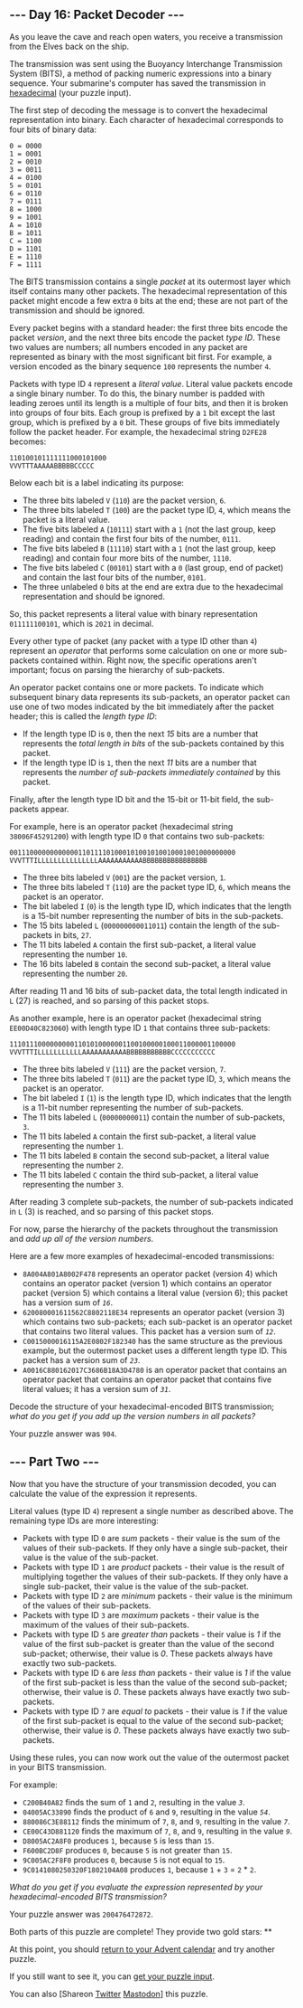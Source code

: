 <main>
  <article class="day-desc">
    <h2>--- Day 16: Packet Decoder ---</h2>
    <p>As you leave the cave and reach open waters, you receive a transmission from the Elves back on the ship.</p>
    <p>The transmission was sent using the Buoyancy Interchange Transmission System (<span
        title="Just be glad it wasn't sent using the BuoyancY Transmission Encoding System.">BITS</span>), a method of
      packing numeric expressions into a binary sequence. Your submarine's computer has saved the transmission in <a
        href="https://en.wikipedia.org/wiki/Hexadecimal" target="_blank">hexadecimal</a> (your puzzle input).</p>
    <p>The first step of decoding the message is to convert the hexadecimal representation into binary. Each character
      of hexadecimal corresponds to four bits of binary data:</p>
    <pre><code>0 = 0000
1 = 0001
2 = 0010
3 = 0011
4 = 0100
5 = 0101
6 = 0110
7 = 0111
8 = 1000
9 = 1001
A = 1010
B = 1011
C = 1100
D = 1101
E = 1110
F = 1111
</code></pre>
    <p>The BITS transmission contains a single <em>packet</em> at its outermost layer which itself contains many other
      packets. The hexadecimal representation of this packet might encode a few extra <code>0</code> bits at the end;
      these are not part of the transmission and should be ignored.</p>
    <p>Every packet begins with a standard header: the first three bits encode the packet <em>version</em>, and the next
      three bits encode the packet <em>type ID</em>. These two values are numbers; all numbers encoded in any packet are
      represented as binary with the most significant bit first. For example, a version encoded as the binary sequence
      <code>100</code> represents the number <code>4</code>.</p>
    <p>Packets with type ID <code>4</code> represent a <em>literal value</em>. Literal value packets encode a single
      binary number. To do this, the binary number is padded with leading zeroes until its length is a multiple of four
      bits, and then it is broken into groups of four bits. Each group is prefixed by a <code>1</code> bit except the
      last group, which is prefixed by a <code>0</code> bit. These groups of five bits immediately follow the packet
      header. For example, the hexadecimal string <code>D2FE28</code> becomes:</p>
    <pre><code>110100101111111000101000
VVVTTTAAAAABBBBBCCCCC
</code></pre>
    <p>Below each bit is a label indicating its purpose:</p>
    <ul>
      <li>The three bits labeled <code>V</code> (<code>110</code>) are the packet version, <code>6</code>.</li>
      <li>The three bits labeled <code>T</code> (<code>100</code>) are the packet type ID, <code>4</code>, which means
        the packet is a literal value.</li>
      <li>The five bits labeled <code>A</code> (<code>10111</code>) start with a <code>1</code> (not the last group,
        keep reading) and contain the first four bits of the number, <code>0111</code>.</li>
      <li>The five bits labeled <code>B</code> (<code>11110</code>) start with a <code>1</code> (not the last group,
        keep reading) and contain four more bits of the number, <code>1110</code>.</li>
      <li>The five bits labeled <code>C</code> (<code>00101</code>) start with a <code>0</code> (last group, end of
        packet) and contain the last four bits of the number, <code>0101</code>.</li>
      <li>The three unlabeled <code>0</code> bits at the end are extra due to the hexadecimal representation and should
        be ignored.</li>
    </ul>
    <p>So, this packet represents a literal value with binary representation <code>011111100101</code>, which is
      <code>2021</code> in decimal.</p>
    <p>Every other type of packet (any packet with a type ID other than <code>4</code>) represent an <em>operator</em>
      that performs some calculation on one or more sub-packets contained within. Right now, the specific operations
      aren't important; focus on parsing the hierarchy of sub-packets.</p>
    <p>An operator packet contains one or more packets. To indicate which subsequent binary data represents its
      sub-packets, an operator packet can use one of two modes indicated by the bit immediately after the packet header;
      this is called the <em>length type ID</em>:</p>
    <ul>
      <li>If the length type ID is <code>0</code>, then the next <em>15</em> bits are a number that represents the
        <em>total length in bits</em> of the sub-packets contained by this packet.</li>
      <li>If the length type ID is <code>1</code>, then the next <em>11</em> bits are a number that represents the
        <em>number of sub-packets immediately contained</em> by this packet.</li>
    </ul>
    <p>Finally, after the length type ID bit and the 15-bit or 11-bit field, the sub-packets appear.</p>
    <p>For example, here is an operator packet (hexadecimal string <code>38006F45291200</code>) with length type ID
      <code>0</code> that contains two sub-packets:</p>
    <pre><code>00111000000000000110111101000101001010010001001000000000
VVVTTTILLLLLLLLLLLLLLLAAAAAAAAAAABBBBBBBBBBBBBBBB
</code></pre>
    <ul>
      <li>The three bits labeled <code>V</code> (<code>001</code>) are the packet version, <code>1</code>.</li>
      <li>The three bits labeled <code>T</code> (<code>110</code>) are the packet type ID, <code>6</code>, which means
        the packet is an operator.</li>
      <li>The bit labeled <code>I</code> (<code>0</code>) is the length type ID, which indicates that the length is a
        15-bit number representing the number of bits in the sub-packets.</li>
      <li>The 15 bits labeled <code>L</code> (<code>000000000011011</code>) contain the length of the sub-packets in
        bits, <code>27</code>.</li>
      <li>The 11 bits labeled <code>A</code> contain the first sub-packet, a literal value representing the number
        <code>10</code>.</li>
      <li>The 16 bits labeled <code>B</code> contain the second sub-packet, a literal value representing the number
        <code>20</code>.</li>
    </ul>
    <p>After reading 11 and 16 bits of sub-packet data, the total length indicated in <code>L</code> (27) is reached,
      and so parsing of this packet stops.</p>
    <p>As another example, here is an operator packet (hexadecimal string <code>EE00D40C823060</code>) with length type
      ID <code>1</code> that contains three sub-packets:</p>
    <pre><code>11101110000000001101010000001100100000100011000001100000
VVVTTTILLLLLLLLLLLAAAAAAAAAAABBBBBBBBBBBCCCCCCCCCCC
</code></pre>
    <ul>
      <li>The three bits labeled <code>V</code> (<code>111</code>) are the packet version, <code>7</code>.</li>
      <li>The three bits labeled <code>T</code> (<code>011</code>) are the packet type ID, <code>3</code>, which means
        the packet is an operator.</li>
      <li>The bit labeled <code>I</code> (<code>1</code>) is the length type ID, which indicates that the length is a
        11-bit number representing the number of sub-packets.</li>
      <li>The 11 bits labeled <code>L</code> (<code>00000000011</code>) contain the number of sub-packets,
        <code>3</code>.</li>
      <li>The 11 bits labeled <code>A</code> contain the first sub-packet, a literal value representing the number
        <code>1</code>.</li>
      <li>The 11 bits labeled <code>B</code> contain the second sub-packet, a literal value representing the number
        <code>2</code>.</li>
      <li>The 11 bits labeled <code>C</code> contain the third sub-packet, a literal value representing the number
        <code>3</code>.</li>
    </ul>
    <p>After reading 3 complete sub-packets, the number of sub-packets indicated in <code>L</code> (3) is reached, and
      so parsing of this packet stops.</p>
    <p>For now, parse the hierarchy of the packets throughout the transmission and <em>add up all of the version
        numbers</em>.</p>
    <p>Here are a few more examples of hexadecimal-encoded transmissions:</p>
    <ul>
      <li><code>8A004A801A8002F478</code> represents an operator packet (version 4) which contains an operator packet
        (version 1) which contains an operator packet (version 5) which contains a literal value (version 6); this
        packet has a version sum of <code><em>16</em></code>.</li>
      <li><code>620080001611562C8802118E34</code> represents an operator packet (version 3) which contains two
        sub-packets; each sub-packet is an operator packet that contains two literal values. This packet has a version
        sum of <code><em>12</em></code>.</li>
      <li><code>C0015000016115A2E0802F182340</code> has the same structure as the previous example, but the outermost
        packet uses a different length type ID. This packet has a version sum of <code><em>23</em></code>.</li>
      <li><code>A0016C880162017C3686B18A3D4780</code> is an operator packet that contains an operator packet that
        contains an operator packet that contains five literal values; it has a version sum of <code><em>31</em></code>.
      </li>
    </ul>
    <p>Decode the structure of your hexadecimal-encoded BITS transmission; <em>what do you get if you add up the version
        numbers in all packets?</em></p>
  </article>
  <p>Your puzzle answer was <code>904</code>.</p>
  <article class="day-desc">
    <h2 id="part2">--- Part Two ---</h2>
    <p>Now that you have the structure of your transmission decoded, you can calculate the value of the expression it
      represents.</p>
    <p>Literal values (type ID <code>4</code>) represent a single number as described above. The remaining type IDs are
      more interesting:</p>
    <ul>
      <li>Packets with type ID <code>0</code> are <em>sum</em> packets - their value is the sum of the values of their
        sub-packets. If they only have a single sub-packet, their value is the value of the sub-packet.</li>
      <li>Packets with type ID <code>1</code> are <em>product</em> packets - their value is the result of multiplying
        together the values of their sub-packets. If they only have a single sub-packet, their value is the value of the
        sub-packet.</li>
      <li>Packets with type ID <code>2</code> are <em>minimum</em> packets - their value is the minimum of the values of
        their sub-packets.</li>
      <li>Packets with type ID <code>3</code> are <em>maximum</em> packets - their value is the maximum of the values of
        their sub-packets.</li>
      <li>Packets with type ID <code>5</code> are <em>greater than</em> packets - their value is <em>1</em> if the value
        of the first sub-packet is greater than the value of the second sub-packet; otherwise, their value is
        <em>0</em>. These packets always have exactly two sub-packets.</li>
      <li>Packets with type ID <code>6</code> are <em>less than</em> packets - their value is <em>1</em> if the value of
        the first sub-packet is less than the value of the second sub-packet; otherwise, their value is <em>0</em>.
        These packets always have exactly two sub-packets.</li>
      <li>Packets with type ID <code>7</code> are <em>equal to</em> packets - their value is <em>1</em> if the value of
        the first sub-packet is equal to the value of the second sub-packet; otherwise, their value is <em>0</em>. These
        packets always have exactly two sub-packets.</li>
    </ul>
    <p>Using these rules, you can now work out the value of the outermost packet in your BITS transmission.</p>
    <p>For example:</p>
    <ul>
      <li><code>C200B40A82</code> finds the sum of <code>1</code> and <code>2</code>, resulting in the value
        <code><em>3</em></code>.</li>
      <li><code>04005AC33890</code> finds the product of <code>6</code> and <code>9</code>, resulting in the value
        <code><em>54</em></code>.</li>
      <li><code>880086C3E88112</code> finds the minimum of <code>7</code>, <code>8</code>, and <code>9</code>, resulting
        in the value <code><em>7</em></code>.</li>
      <li><code>CE00C43D881120</code> finds the maximum of <code>7</code>, <code>8</code>, and <code>9</code>, resulting
        in the value <code><em>9</em></code>.</li>
      <li><code>D8005AC2A8F0</code> produces <code>1</code>, because <code>5</code> is less than <code>15</code>.</li>
      <li><code>F600BC2D8F</code> produces <code>0</code>, because <code>5</code> is not greater than <code>15</code>.
      </li>
      <li><code>9C005AC2F8F0</code> produces <code>0</code>, because <code>5</code> is not equal to <code>15</code>.
      </li>
      <li><code>9C0141080250320F1802104A08</code> produces <code>1</code>, because <code>1</code> + <code>3</code> =
        <code>2</code> * <code>2</code>.</li>
    </ul>
    <p><em>What do you get if you evaluate the expression represented by your hexadecimal-encoded BITS
        transmission?</em></p>
  </article>
  <p>Your puzzle answer was <code>200476472872</code>.</p>
  <p class="day-success">Both parts of this puzzle are complete! They provide two gold stars: **</p>
  <p>At this point, you should <a href="/2021">return to your Advent calendar</a> and try another puzzle.</p>
  <p>If you still want to see it, you can <a href="16/input" target="_blank">get your puzzle input</a>.</p>
  <p>You can also <span class="share">[Share<span class="share-content">on
        <a href="https://twitter.com/intent/tweet?text=I%27ve+completed+%22Packet+Decoder%22+%2D+Day+16+%2D+Advent+of+Code+2021&amp;url=https%3A%2F%2Fadventofcode%2Ecom%2F2021%2Fday%2F16&amp;related=ericwastl&amp;hashtags=AdventOfCode"
          target="_blank">Twitter</a>
        <a href="javascript:void(0);"
          onclick="var mastodon_instance=prompt('Mastodon Instance / Server Name?'); if(typeof mastodon_instance==='string' && mastodon_instance.length){this.href='https://'+mastodon_instance+'/share?text=I%27ve+completed+%22Packet+Decoder%22+%2D+Day+16+%2D+Advent+of+Code+2021+%23AdventOfCode+https%3A%2F%2Fadventofcode%2Ecom%2F2021%2Fday%2F16'}else{return false;}"
          target="_blank">Mastodon</a></span>]</span> this puzzle.</p>
</main>